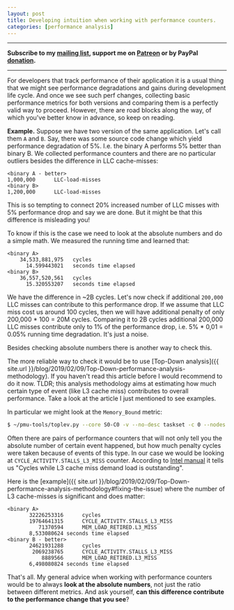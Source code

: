 ```yaml
---
layout: post
title: Developing intuition when working with performance counters.
categories: [performance analysis]
---
```


------
**Subscribe to my [mailing list](https://mailchi.mp/4eb73720aafe/easyperf), support me on [Patreon](https://www.patreon.com/dendibakh) or by PayPal [donation](https://www.paypal.com/cgi-bin/webscr?cmd=_donations&business=TBM3NW8TKTT34&currency_code=USD&source=url).**

------

For developers that track performance of their application it is a usual thing that we might see performance degradations and gains during development life cycle. And once we see such perf changes, collecting basic performance metrics for both versions and comparing them is a perfectly valid way to proceed. However, there are road blocks along the way, of which you've better know in advance, so keep on reading.

**Example.** Suppose we have two version of the same application. Let's call them `A` and `B`. Say, there was some source code change which yield performance degradation of 5%. I.e. the binary A performs 5% better than binary B. We collected performance counters and there are no particular outliers besides the difference in LLC cache-misses:
```
<binary A - better>
1,000,000      LLC-load-misses
<binary B>
1,200,000      LLC-load-misses
```

This is so tempting to connect 20% increased number of LLC misses with 5% performance drop and say we are done. But it might be that this difference is misleading you!

To know if this is the case we need to look at the absolute numbers and do a simple math. We measured the running time and learned that:

```
<binary A>
    34,533,881,975   cycles
      14.599443021   seconds time elapsed
<binary B>
    36,557,520,561   cycles
      15.320553207   seconds time elapsed
```

We have the difference in ~2B cycles. Let's now check if additional `200,000` LLC misses can contribute to this performance drop. If we assume that LLC miss cost us around 100 cycles, then we will have additional penalty of only 200,000 * 100 = 20M cycles. Comparing it to 2B cycles additional 200,000 LLC misses contribute only to 1% of the performance drop, i.e. 5% * 0,01 = 0.05% running time degradation. It's just a noise.

Besides checking absolute numbers there is another way to check this. 

The more reliable way to check it would be to use [Top-Down analysis]({{ site.url }}/blog/2019/02/09/Top-Down-performance-analysis-methodology). If you haven't read this article before I would recommend to do it now. TLDR; this analysis methodology aims at estimating how much certain type of event (like L3 cache miss) contributes to overall performance. Take a look at the article I just mentioned to see examples.

In particular we might look at the `Memory_Bound` metric:
```bash
$ ~/pmu-tools/toplev.py --core S0-C0 -v --no-desc taskset -c 0 --nodes Memory_Bound <your_app>
```

Often there are pairs of performance counters that will not only tell you the absolute number of certain event happened, but how much penalty cycles were taken because of events of this type. In our case we would be looking at `CYCLE_ACTIVITY.STALLS_L3_MISS` counter. According to [Intel manual]() it tells us "Cycles while L3 cache miss demand load is outstanding".

Here is the [example]({{ site.url }}/blog/2019/02/09/Top-Down-performance-analysis-methodology#fixing-the-issue) where the number of L3 cache-misses is significant and does matter:

```
<binary A>
       32226253316      cycles                                                      
       19764641315      CYCLE_ACTIVITY.STALLS_L3_MISS 
          71370594      MEM_LOAD_RETIRED.L3_MISS 
       8,533080624 seconds time elapsed
<binary B - better>
       24621931288      cycles                                                      
        2069238765      CYCLE_ACTIVITY.STALLS_L3_MISS                                   
           8889566      MEM_LOAD_RETIRED.L3_MISS                                    
       6,498080824 seconds time elapsed
```

That's all. My general advice when working with performance counters would be to always **look at the absolute numbers**, not just the ratio between different metrics. And ask yourself, **can this difference contribute to the performance change that you see**?
